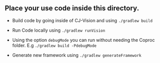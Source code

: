 ## Place your use code inside this directory.

- Build code by going inside of CJ-Vision and using `./gradlew build`

- Run Code locally using `./gradlew runVision`

- Using the option `debugMode` you can run without needing the Coproc folder. E.g `./gradlew build -PdebugMode`

- Generate new framework using `./gradlew generateFramework`